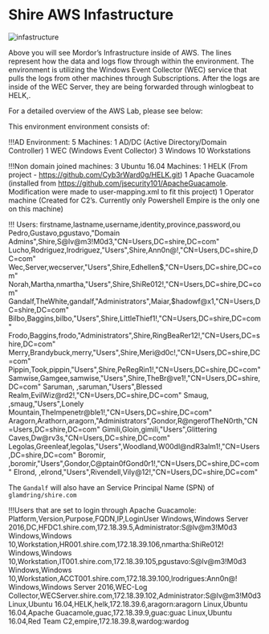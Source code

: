 # Shire AWS Infastructure

![infastructure](/images/Infastructure.png)

Above you will see Mordor’s Infrastructure inside of AWS. The lines represent how the  data and logs flow through within the environment. The environment is utilizing the Windows Event Collector (WEC) service that pulls the logs from other machines through Subscriptions. After the logs are inside of the WEC Server, they are being forwarded through winlogbeat to HELK,. 

For a detailed overview of the AWS Lab, please see below:

This environment environment consists of:

!!!AD Environment:
5 Machines:
	1 AD/DC (Active Directory/Domain Controller)
	1 WEC (Windows Event Collector)
	3 Windows 10 Workstations

!!!Non domain joined machines:
3 Ubuntu 16.04 Machines: 
	1 HELK  (From  project -  https://github.com/Cyb3rWard0g/HELK.git)
	1 Apache Guacamole (installed from https://github.com/jsecurity101/ApacheGuacamole. Modification were made to user-mapping.xml to fit this project)
	1 Operator machine (Created for C2’s. Currently only Powershell Empire is the only one on this machine)


!!! Users:
firstname,lastname,username,identity,province,password,ou
Pedro,Gustavo,pgustavo,"Domain Admins",Shire,S@lv@m3!M0d3,"CN=Users,DC=shire,DC=com"
Lucho,Rodriguez,lrodriguez,"Users",Shire,Ann0n@!,"CN=Users,DC=shire,DC=com"
Wec,Server,wecserver,"Users",Shire,Edhellen$,"CN=Users,DC=shire,DC=com"
Norah,Martha,nmartha,"Users",Shire,ShiRe012!,"CN=Users,DC=shire,DC=com"
Gandalf,TheWhite,gandalf,"Administrators",Maiar,$hadowf@x1,"CN=Users,DC=shire,DC=com"
Bilbo,Baggins,bilbo,"Users",Shire,LittleThief1!,"CN=Users,DC=shire,DC=com"
Frodo,Baggins,frodo,"Administrators",Shire,RingBeaRer12!,"CN=Users,DC=shire,DC=com"
Merry,Brandybuck,merry,"Users",Shire,Meri@d0c!,"CN=Users,DC=shire,DC=com"
Pippin,Took,pippin,"Users",Shire,PeRegRin1!,"CN=Users,DC=shire,DC=com"
Samwise,Gamgee,samwise,"Users",Shire,TheBr@ve1!,"CN=Users,DC=shire,DC=com"
Saruman, ,saruman,"Users",Blessed Realm,EvilWiz@rd2!,"CN=Users,DC=shire,DC=com"
Smaug, ,smaug,"Users",Lonely Mountain,TheImpenetr@ble1!,"CN=Users,DC=shire,DC=com"
Aragorn,Arathorn,aragorn,"Administrators",Gondor,R@ngerofTheN0rth,"CN=Users,DC=shire,DC=com"
Gimili,Gloin,gimili,"Users",Glittering Caves,Dw@rv3s,"CN=Users,DC=shire,DC=com"
Legolas,Greenleaf,legolas,"Users",Woodland,W00dl@ndR3alm1!,"CN=Users,DC=shire,DC=com"
Boromir, ,boromir,"Users",Gondor,C@ptain0fGond0r1!,"CN=Users,DC=shire,DC=com"
Elrond, ,elrond,"Users",Rivendell,Vily@12!,"CN=Users,DC=shire,DC=com"

The `Gandalf` will also have an Service Principal Name (SPN) of `glamdring/shire.com`


!!!Users that are set to login through Apache Guacamole:
Platform,Version,Purpose,FQDN,IP,LoginUser
Windows,Windows Server 2016,DC,HFDC1.shire.com,172.18.39.5,Administrator:S@lv@m3!M0d3
Windows,Windows 10,Workstation,HR001.shire.com,172.18.39.106,nmartha:ShiRe012!
Windows,Windows 10,Workstation,IT001.shire.com,172.18.39.105,pgustavo:S@lv@m3!M0d3
Windows,Windows 10,Workstation,ACCT001.shire.com,172.18.39.100,lrodrigues:Ann0n@!
Windows,Windows Server 2016,WEC-Log Collector,WECServer.shire.com,172.18.39.102,Administrator:S@lv@m3!M0d3
Linux,Ubuntu 16.04,HELK,helk,172.18.39.6,aragorn:aragorn
Linux,Ubuntu 16.04,Apache Guacamole,guac,172.18.39.9,guac:guac
Linux,Ubuntu 16.04,Red Team C2,empire,172.18.39.8,wardog:wardog








